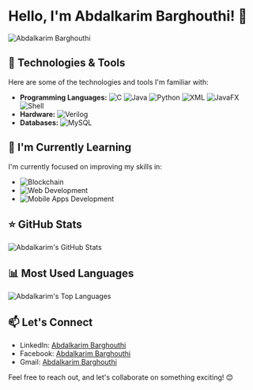 # Hello, I'm Abdalkarim Barghouthi! 👋

![Abdalkarim Barghouthi](https://avatars.githubusercontent.com/u/162728446?s=400&u=1b8258ecbda8a2a0ad22149ab97451895551443b&v=4)

## 🔧 Technologies & Tools

Here are some of the technologies and tools I'm familiar with:

- **Programming Languages:** 
  ![C](https://img.shields.io/badge/C-00599C?style=for-the-badge&logo=c&logoColor=white)
  ![Java](https://img.shields.io/badge/Java-ED8B00?style=for-the-badge&logo=java&logoColor=white)
  ![Python](https://img.shields.io/badge/Python-3776AB?style=for-the-badge&logo=python&logoColor=white)
  ![XML](https://img.shields.io/badge/XML-555555?style=for-the-badge&logo=xml&logoColor=white)
  ![JavaFX](https://img.shields.io/badge/JavaFX-007396?style=for-the-badge&logo=java&logoColor=white)
  ![Shell](https://img.shields.io/badge/Shell_Script-121D33?style=for-the-badge&logo=gnu-bash&logoColor=white)
- **Hardware:** 
  ![Verilog](https://img.shields.io/badge/Verilog-4285F4?style=for-the-badge&logoColor=white)
- **Databases:** 
  ![MySQL](https://img.shields.io/badge/MySQL-00000F?style=for-the-badge&logo=mysql&logoColor=white)

## 🌱 I'm Currently Learning

I'm currently focused on improving my skills in:

- ![Blockchain](https://img.shields.io/badge/Blockchain-121D33?style=for-the-badge&logo=blockchain-dot-com&logoColor=white) 
- ![Web Development](https://img.shields.io/badge/Web_Development-0078D4?style=for-the-badge&logo=html5&logoColor=white)
- ![Mobile Apps Development](https://img.shields.io/badge/Mobile_Apps_Development-3DDC84?style=for-the-badge&logo=react&logoColor=white)

## ⭐️ GitHub Stats

![Abdalkarim's GitHub Stats](https://github-readme-stats.vercel.app/api?username=abdalkarimnael&show_icons=true&theme=radical)

## 📊 Most Used Languages

![Abdalkarim's Top Languages](https://github-readme-stats.vercel.app/api/top-langs/?username=abdalkarimnael&layout=compact&theme=radical)


## 📫 Let's Connect

- LinkedIn: [Abdalkarim Barghouthi](https://www.linkedin.com/in/anaelbarghouthi/)
- Facebook: [Abdalkarim Barghouthi](https://www.facebook.com/anael.barghouthi)
- Gmail: [Abdalkarim Barghouthi](mailto:abdulkareemnael@gmail.com)

Feel free to reach out, and let's collaborate on something exciting! 😊

